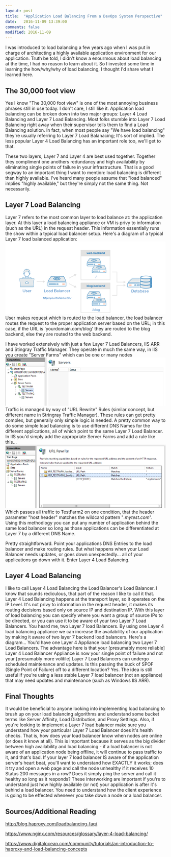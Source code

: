 ```yaml
---
layout: post
title:  "Application Load Balancing From a DevOps System Perspective"
date:   2016-11-09 13:39:00
comments: false
modified: 2016-11-09
---
```


I was introduced to load balancing a few years ago when I was put in charge of architecting a highly available application environment for our application. Truth be told, I didn't know a enourmous about load balancing at the time, I had no reason to learn about it. So I invested some time in learning the how/why/why of load balancing, I thought I'd share what I learned here. 

##	The 30,000 foot view
Yes I know "The 30,000 foot view" is one of the most annoying business phrases still in use today. I don't care, I still like it. Application load balancing can be broken down into two major groups: Layer 4 Load Balancing and Layer 7 Load Balancing. Most folks stumble into Layer 7 Load Balancing right away when their supervisor tells them to find a Load Balancing solution. In fact, when most people say "We have load balancing" they're usually referring to Layer 7 Load Balanacing; It's sort of implied. The less popular Layer 4 Load Balancing has an important role too, we'll get to that. 

These two layers, Layer 7 and Layer 4 are best used together. Together they compliment one anothers redundancy and high availability by eliminating single points of failure in your infrastructure. That is a good segway to an important thing I want to mention: load balancing is different than highly available. I've heard many people assume that "load balanced" implies "highly available," but they're simply not the same thing. Not necessarily.

## Layer 7 Load Balancing
Layer 7 refers to the most common layer to load balance at: the application layer. At this layer a load balancing appliance or VM is privy to information (such as the URL) in the request header. This information essentially runs the show within a typical load balancer setup. Here's a diagram of a typical Layer 7 load balanced application:
![Layer7LoadBalancedApplication](/images/layer7loadbalancing.png)
User makes request which is routed to the load balancer, the load balancer routes the request to the proper application server based on the URL; in this case, if the URL is 'yourdomain.com/blog' they are routed to the blog backend, else they are routed to the web backend. 

I have worked extensively with just a few Layer 7 Load Balancers, IIS ARR and Stingray Traffic Manager. They operate in much the same way, in IIS you create "Server Farms" which can be one or many nodes
![IISServerFarms](/images/IISServerFarms.PNG)
Traffic is managed by way of "URL Rewrite" Rules (similar concept, but different name in Stringray Traffic Manager). These rules can get pretty complex, but generally only simple logic is needed. A pretty common way to do some simple load balancing is to use different DNS Names for the different applications, all of which point to the same Layer 7 Load Balancer. In IIS you'd simply add the appropriate Server Farms and add a rule like this... 
![IISRoutingRules](/images/IISRoutingRules.PNG)
Which passes all traffic to TestFarm2 on one condition, that the header parameter "host header" matches the wildcard pattern "*.mytest.com*". Using this methodlogy you can put any number of application behind the same load balancer so long as those applications can be differentiated at Layer 7 by a different DNS Name. 

Pretty straightforward. Point your applications DNS Entries to the load balancer and make routing rules. But what happens when your Load Balancer needs updates, or goes down unexpectedly... all of your applications go down with it. Enter Layer 4 Load Balancing.

## Layer 4 Load Balancing
I like to call Layer 4 Load Balancing the Load Balancer's Load Balancer. I know that sounds rediculous, that part of the reason I like to call it that. Layer 4 Load Balancing happens at the transport layer, so it operates on the IP Level. It's not privy to information in the request header, it makes its routing decisions based only on source IP and destination IP. With this layer of load balancing you can specify where you want a group of source IPs to be directed, or you can use it to be aware of your two Layer 7 Load Balancers. You heard me, two Layer 7 load Balancers. By using one Layer 4 load balancing appliance we can increase the availability of our application by making it aware of two layer 7 backend load balancers. Here's a diagram... 
<Insert Cool Diagram>
You'd have one Layer 4 Appliance load balancing two Layer 7 Load Balancers. The advantage here is that your [presumably more reliable] Layer 4 Load Balancer Appliance is now your single point of failure and not your [presumably more volitile] Layer 7 Load Balancers can undergo scheduled maintenance and updates. Is this passing the buck of SPOF (Single Point of Failure) off to a different location? Yes. The idea is still useful if you're using a less stable Layer 7 load balancer (not an appliance) that may need updates and maintenance (such as Windows IIS ARR). 

## Final Thoughts 
It would be beneficial to anyone looking into implementing load balancing to brush up on your load balancing algorithms and understand some bucket terms like Server Affinity, Load Distribution, and Proxy Settings. Also, if you're looking to implement a Layer 7 load balancer make sure you understand how your particular Layer 7 Load Balancer does it's health checks. That is, how does your load balancer know when nodes are online (or does it know at all). This is important because it serves as the big divider between high availability and load balancing - if a load balancer is not aware of an application node being offline, it will continue to pass traffic to it, and that's bad. If your layer 7 load balancer IS aware of the application server's heart beat, you'll want to understand how EXACTLY it works; does it try and open a web page and call the node unhealthy if it receives 10 Status 200 messages in a row? Does it simply ping the server and call it healthy so long as it responds? These interworking are important if you're to understand just how highly available (or not) your application is after it's behind a load balancer. You need to understand how the client experience is going to be effected whenever you take down a node or a load balancer. 

## Sources/Additional Reading
http://blog.haproxy.com/loadbalancing-faq/

https://www.nginx.com/resources/glossary/layer-4-load-balancing/

https://www.digitalocean.com/community/tutorials/an-introduction-to-haproxy-and-load-balancing-concepts

